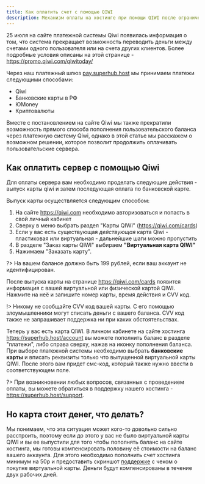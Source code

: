 ```yaml
---
title: Как оплатить счет с помощью QIWI
description: Механизм оплаты на хостинге при помощи QIWI после ограничения на вывод и проведение платежей по счету от 25.07.2023
---
```


25 июля на сайте платежной системы Qiwi появилась информация о том, что система прекращает возможность переводить деньги между счетами одного пользователя или на счета других клиентов. Более подробные условия описаны на этой странице - https://promo.qiwi.com/qiwitoday/

Через наш платежный шлюз [pay.superhub.host](https://pay.superhub.host) мы принимаем платежи следующими способами:
* Qiwi
* Банковские карты в РФ 
* ЮMoney
* Криптовалюты

Вместе с постановлением на сайте Qiwi мы также прекратили возможность прямого способа пополнения пользовательского баланса через платежную систему Qiwi, однако в этой статье мы расскажем о возможном решении, которое позволит продолжить оплачивать пользовательские сервера. 

## Как оплатить сервер с помощью Qiwi
Для оплаты сервера вам необходимо проделать следующие действия - выпуск карты qiwi и затем последующая оплата по банковской карте. 

Выпуск карты осуществляется следующим способом:
1. На сайте https://qiwi.com необходимо авторизоваться и попасть в свой личный кабинет
2. Сверху в меню выбрать раздел "Карты QIWI" (https://qiwi.com/cards)
3. Если у вас есть существующая _действующая_ карта Qiwi - пластиковая или виртуальная - дальнейшие шаги можно пропустить
4. В разделе "Заказ карты QIWI" выбираем **"Виртуальная карта QIWI"** 
5. Нажимаем "Заказать карту". 

?> На вашем балансе должно быть 199 рублей, если ваш аккаунт не идентифицирован.

После выпуска карты на странице https://qiwi.com/cards появится информация с вашей виртуальной или физической картой QIWI. Нажмите на неё и запишите номер карты, время действия и CVV код. 

!> Никому не сообщайте CVV код вашей карты. С его помощью злоумышленники могут списать деньги с вашего баланса. CVV код также не запрашивает поддержка ни при каких обстоятельствах. 

Теперь у вас есть карта QIWI. В личном кабинете на сайте хостинга https://superhub.host/account вы можете пополнить баланс в разделе "платежи", либо справа сверху, нажав на иконку пополнения баланса. При выборе платежной системы необходимо выбрать **банковские карты** и вписать реквизиты только что выпущенной виртуальной карты QIWI. После этого вам придет смс-код, который также нужно ввести в соответствующем поле.

?> При возникновении любых вопросов, связанных с проведением оплаты, вы можете обратиться в поддержку нашего хостинга - https://superhub.host/support.

## Но карта стоит денег, что делать?
Мы понимаем, что эта ситуация может кого-то довольно сильно расстроить, поэтому если до этого у вас не было виртуальной карты QIWI и вы ее выпустили для того чтобы пополнять баланс на сайте хостинга, мы готовы компенсировать половину её стоимости на баланс вашего аккаунта. Для этого необходимо пополнить счет хостинга минимум на 50р и предоставить скриншот [поддержке](https://superhub.host/support) с чеком о покупке виртуальной карты. Деньги будут компенсированы в течение двух рабочих дней.
